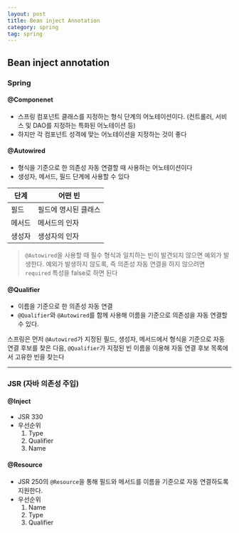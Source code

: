 ```yaml
---
layout: post
title: Bean inject Annotation
category: spring
tag: spring
---
```


## Bean inject annotation
### Spring
#### @Componenet

* 스프링 컴포넌트 클래스를 지정하는 형식 단계의 어노테이션이다. (컨트롤러, 서비스 및 DAO를 지정하는 특화된 어노테이션 등)
* 하지만 각 컴포넌트 성격에 맞는 어노테이션을 지정하는 것이 좋다


#### @Autowired

* 형식을 기준으로 한 의존성 자동 연결할 때 사용하는 어노테이션이다
* 생성자, 메서드, 필드 단계에 사용할 수 있다

| 단계   | 어떤 빈        |
| ---- | ----------- |
| 필드   | 필드에 명시된 클래스 |
| 메서드  | 메서드의 인자     |
| 생성자  | 생성자의 인자     |



> `@Autowired`을 사용할 때 필수 형식과 일치하는 빈이 발견되지 않으면 예외가 발생한다. 예외가 발생하지 않도록, 즉 의존성 자동 연결을 하지 않으려면 `required` 특성을 false로 하면 된다


#### @Qualifier

* 이름을 기준으로 한 의존성 자동 연결
* `@Qualifier`와 `@Autowired`를 함께 사용해 이름을 기준으로 의존성을 자동 연결할 수 있다. 

스프링은 먼저 `@Autowired`가 지정된 필드, 생성자, 메서드에서 형식을 기준으로 자동 연결 후보를  찾은 다음, `@Qualifier`가 지정된 빈 이름을 이용해 자동 연결 후보 목록에서 고유한 빈을 찾는다

***

### JSR (자바 의존성 주입)
#### @Inject
* JSR 330
* 우선순위
	1. Type
	2. Qualifier
	3. Name


#### @Resource
* JSR 250의 `@Resource`을 통해 필드와 메서드를 이름을 기준으로 자동 연결하도록 지원한다. 
* 우선순위
	1. Name
	2. Type
	3. Qualifier
	
